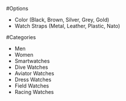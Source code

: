 #Options
* Color (Black, Brown, Silver, Grey, Gold)
* Watch Straps (Metal, Leather, Plastic, Nato)

#Categories
* Men
* Women
* Smartwatches
* Dive Watches
* Aviator Watches
* Dress Watches
* Field Watches
* Racing Watches
